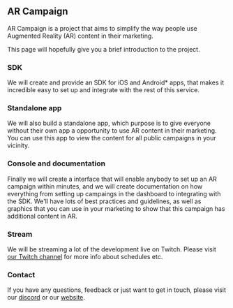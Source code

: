## AR Campaign

AR Campaign is a project that aims to simplify the way people use Augmented Reality (AR) content in their marketing.

This page will hopefully give you a brief introduction to the project.

### SDK

We will create and provide an SDK for iOS and Android\* apps, that makes it incredible easy to set up and integrate with the rest of this service.

### Standalone app

We will also build a standalone app, which purpose is to give everyone without their own app a opportunity to use AR content in their marketing. You can use this app to view the content for all public campaigns in your vicinity.

### Console and documentation

Finally we will create a interface that will enable anybody to set up an AR campaign within minutes, and we will create documentation on how everything from setting up campaings in the dashboard to integrating with the SDK. We'll have lots of best practices and guidelines, as well as graphics that you can use in your marketing to show that this campaign has additional content in AR.

### Stream

We will be streaming a lot of the development live on Twitch. Please visit [our Twitch channel](https://www.twitch.tv/purplteam) for more info about schedules etc.

### Contact

If you have any questions, feedback or just want to get in touch, please visit our [discord](https://discordapp.com/invite/vjWAPvC) or our [website](https://purpl.no/en/).
